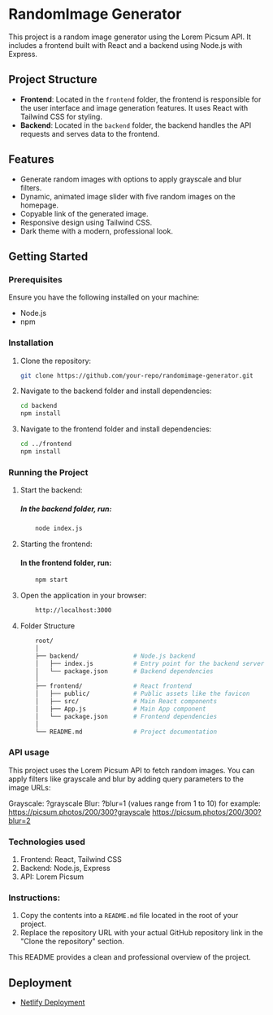 # RandomImage Generator

This project is a random image generator using the Lorem Picsum API. It includes a frontend built with React and a backend using Node.js with Express.

## Project Structure

- **Frontend**: Located in the `frontend` folder, the frontend is responsible for the user interface and image generation features. It uses React with Tailwind CSS for styling.
- **Backend**: Located in the `backend` folder, the backend handles the API requests and serves data to the frontend.

## Features

- Generate random images with options to apply grayscale and blur filters.
- Dynamic, animated image slider with five random images on the homepage.
- Copyable link of the generated image.
- Responsive design using Tailwind CSS.
- Dark theme with a modern, professional look.

## Getting Started

### Prerequisites

Ensure you have the following installed on your machine:

- Node.js
- npm

### Installation

1. Clone the repository:

   ```bash
   git clone https://github.com/your-repo/randomimage-generator.git
2. Navigate to the backend folder and install dependencies:

    ```bash
    cd backend
    npm install

3. Navigate to the frontend folder and install dependencies:
    ```bash
    cd ../frontend
    npm install

### Running the Project

1. Start the backend:
    ##### In the backend folder, run:
    ```bash
        node index.js
2. Starting the frontend:
    #### In the frontend folder, run:
    ``` bash
        npm start
3. Open the application in your browser:
    ``` bash 
        http://localhost:3000
4. Folder Structure
    ``` bash
        root/
        │
        ├── backend/               # Node.js backend
        │   ├── index.js           # Entry point for the backend server
        │   └── package.json       # Backend dependencies
        │
        ├── frontend/              # React frontend
        │   ├── public/            # Public assets like the favicon
        │   ├── src/               # Main React components
        │   ├── App.js             # Main App component
        │   └── package.json       # Frontend dependencies
        │
        └── README.md              # Project documentation

### API usage
This project uses the Lorem Picsum API to fetch random images. You can apply filters like grayscale and blur by adding query parameters to the image URLs:

Grayscale: ?grayscale
Blur: ?blur=1 (values range from 1 to 10)
for example:
        https://picsum.photos/200/300?grayscale
        https://picsum.photos/200/300?blur=2

### Technologies used
1. Frontend: React, Tailwind CSS
2. Backend: Node.js, Express
3. API: Lorem Picsum

### Instructions:
1. Copy the contents into a `README.md` file located in the root of your project.
2. Replace the repository URL with your actual GitHub repository link in the "Clone the repository" section.

This README provides a clean and professional overview of the project.

## Deployment

- [Netlify Deployment](https://randomimagegenerate.netlify.app/)

